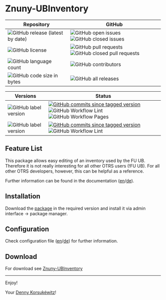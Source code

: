 # Znuny-UBInventory

| Repository | GitHub |
| ------ | ------ |
| ![GitHub release (latest by date)](https://img.shields.io/github/v/release/dennykorsukewitz/Znuny-UBInventory) | ![GitHub open issues](https://img.shields.io/github/issues/dennykorsukewitz/Znuny-UBInventory) ![GitHub closed issues](https://img.shields.io/github/issues-closed/dennykorsukewitz/Znuny-UBInventory?color=#44CC44) |
| ![GitHub license](https://img.shields.io/github/license/dennykorsukewitz/Znuny-UBInventory) | ![GitHub pull requests](https://img.shields.io/github/issues-pr/dennykorsukewitz/Znuny-UBInventory?label=PR) ![GitHub closed pull requests](https://img.shields.io/github/issues-pr-closed/dennykorsukewitz/Znuny-UBInventory?color=g&label=PR) |
| ![GitHub language count](https://img.shields.io/github/languages/count/dennykorsukewitz/Znuny-UBInventory?style=flat&label=language)  | ![GitHub contributors](https://img.shields.io/github/contributors/dennykorsukewitz/Znuny-UBInventory) |
|  ![GitHub code size in bytes](https://img.shields.io/github/languages/code-size/dennykorsukewitz/Znuny-UBInventory) | ![GitHub all releases](https://img.shields.io/github/downloads/dennykorsukewitz/Znuny-UBInventory/total?style=flat) |

| Versions | Status |
| ------ | ------ |
| ![GitHub label version](https://img.shields.io/github/labels/dennykorsukewitz/DK4/dev) | [![GitHub commits since tagged version](https://img.shields.io/github/commits-since/dennykorsukewitz/Znuny-UBInventory/6.0.1/dev)](https://github.com/dennykorsukewitz/Znuny-UBInventory/compare/6.0.1...dev) ![GitHub Workflow Lint](https://github.com/dennykorsukewitz/Znuny-UBInventory/actions/workflows/lint.yml/badge.svg?branch=dev&style=flat&label=Lint) ![GitHub Workflow Pages](https://github.com/dennykorsukewitz/Znuny-UBInventory/actions/workflows/pages.yml/badge.svg?branch=dev&style=flat&label=GitHub%20Pages)  |
| ![GitHub label version](https://img.shields.io/github/labels/dennykorsukewitz/Znuny-UBInventory/OTRS%206) | [![GitHub commits since tagged version](https://img.shields.io/github/commits-since/dennykorsukewitz/Znuny-UBInventory/6.0.1/rel-6_0)](https://github.com/dennykorsukewitz/Znuny-UBInventory/compare/6.0.1...rel-6_0) ![GitHub Workflow Lint](https://github.com/dennykorsukewitz/Znuny-UBInventory/actions/workflows/lint.yml/badge.svg?branch=rel-6_0&style=flat&label=Lint) |

## Feature List

This package allows easy editing of an inventory used by the FU UB.
Therefore it is not really interesting for all other OTRS users (!FU UB).
For all other OTRS developers, however, this can be helpful as a reference.

Further information can be found in the documentation ([en](doc/en/feature.md)/[de](doc/de/feature.md)).

## Installation

Download the [package](https://github.com/dennykorsukewitz/Znuny-UBInventory/releases) in the required version and install it via admin interface -> package manager.

## Configuration

Check configuration file ([en](doc/en/config.md)/[de](doc/de/config.md)) for further information.

## Download

For download see [Znuny-UBInventory](https://github.com/dennykorsukewitz/Znuny-UBInventory/releases)

---

Enjoy!

Your [Denny Korsukéwitz](https://github.com/dennykorsukewitz)!
